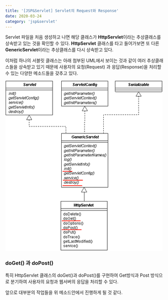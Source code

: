 ```yaml
---
title: '[JSP&Servlet] Servlet의 Request와 Response'
date: 2020-03-24
category: 'jsp&servlet'
---
```






Servlet 파일을 처음 생성하고 나면 해당 클래스가 **HttpServlet**이라는 추상클래스를 상속받고 있는 것을 확인할 수 있다. **HttpServlet** 클래스를 타고 들어가보면 또 다른 **GenericServlet**이라는 추상클래스를 다시 상속받고 있다.

이처럼 하나의 서블릿 클래스는 아래 첨부된 UML에서 보이는 것과 같이 여러 추상클래스들을 상속받고 있기 때문에 사용자의 요청(Request) 과 응답(Response)을 처리할 수 있는 다양한 메소드들을 갖추고 있다.



![Servlet Class Diagram](../../assets/2020-03-24/servlet-diagram.png)



### doGet() 과 doPost()

특히 HttpServlet 클래스의 doGet()과 doPost()를 구현하여 Get방식과 Post 방식으로 분기하여 사용자의 요청과 웹서버의 응답을 처리할 수 있다.

앞으로 대부분의 작업들을 위 메소드안에서 진행하게 될 것 같다.